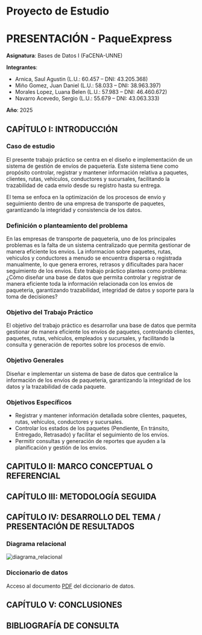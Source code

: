 # Proyecto de Estudio

# PRESENTACIÓN - PaqueExpress

**Asignatura**: Bases de Datos I (FaCENA-UNNE)

**Integrantes**:

- Arnica, Saul Agustin (L.U.: 60.457 – DNI: 43.205.368)
- Miño Gomez, Juan Daniel (L.U.: 58.033 – DNI: 38.963.397)
- Morales Lopez, Luana Belen (L.U.: 57.983 – DNI: 46.460.672)
- Navarro Acevedo, Sergio (L.U.: 55.679 – DNI: 43.063.333)

**Año**: 2025

## CAPÍTULO I: INTRODUCCIÓN

### Caso de estudio

El presente trabajo práctico se centra en el diseño e implementación de un sistema de gestión de envíos de paquetería. Este sistema tiene como propósito controlar, registrar y mantener información relativa a paquetes, clientes, rutas, vehículos, conductores y sucursales, facilitando la trazabilidad de cada envío desde su registro hasta su entrega.

El tema se enfoca en la optimización de los procesos de envío y seguimiento dentro de una empresa de transporte de paquetes, garantizando la integridad y consistencia de los datos.

### Definición o planteamiento del problema

En las empresas de transporte de paqueteria, uno de los principales problemas es la falta de un sistema centralizado que permita gestionar de manera eficiente los envios. La informacion sobre paquetes, rutas, vehiculos y conductores a menudo se encuentra dispersa o registrada manualmente, lo que genera errores, retrasos y dificultades para hacer seguimiento de los envios. Este trabajo práctico plantea como problema: ¿Cómo diseñar una base de datos que permita controlar y registrar de manera eficiente toda la información relacionada con los envios de paqueteria, garantizando trazabilidad, integridad de datos y soporte para la toma de decisiones?

### Objetivo del Trabajo Práctico
El objetivo del trabajo práctico es desarrollar una base de datos que permita gestionar de manera eficiente los envíos de paquetes, controlando clientes, paquetes, rutas, vehículos, empleados y sucursales, y facilitando la consulta y generación de reportes sobre los procesos de envío.

### Objetivo Generales

Diseñar e implementar un sistema de base de datos que centralice la información de los envíos de paquetería, garantizando la integridad de los datos y la trazabilidad de cada paquete.

### Objetivos Específicos

- Registrar y mantener información detallada sobre clientes, paquetes, rutas, vehículos, conductores y sucursales.
- Controlar los estados de los paquetes (Pendiente, En tránsito, Entregado, Retrasado) y facilitar el seguimiento de los envíos.
- Permitir consultas y generación de reportes que ayuden a la planificación y gestión de los envíos.

## CAPITULO II: MARCO CONCEPTUAL O REFERENCIAL

## CAPÍTULO III: METODOLOGÍA SEGUIDA

## CAPÍTULO IV: DESARROLLO DEL TEMA / PRESENTACIÓN DE RESULTADOS

### Diagrama relacional

![diagrama_relacional](https://github.com/SergiNavarr/basesdedatos_proyecto_estudio/tree/main/doc/Modelo_Relacional.png)

### Diccionario de datos

Acceso al documento [PDF](doc/DiccionarioDeDatos.pdf) del diccionario de datos.

## CAPÍTULO V: CONCLUSIONES

## BIBLIOGRAFÍA DE CONSULTA
